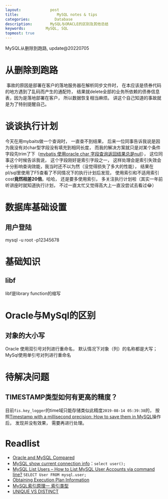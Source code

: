 ```yaml
---
layout:     		post
title:      		   MySQL notes & tips 
categories: 	      Database
description:   		MySQL与ORACLE的区别及其他总结
keywords: 		  MySQL, SQL
topmost: true
---
```


MySQL从删除到跑路, update@20220705

# 从删除到跑路

​		事故的原因是部署在客户的落地服务器在解析同步文件时， 在本应该是债券代码的地方遇到了乱码而产生的通配符， 结果就delete全部的业务所依赖的债券信息表，因为是落地部署在客户， 所以数据恢复相当麻烦。 讲这个自己知道的事故就是为了特别提醒自己。

# 谈谈执行计划

今天在用mybaits做一个查询时， 一直查不到结果， 后来一位同事告诉我说是因为我没有对char型字段没有填充到相同长度， 而我的解决方案就只是对某个条件字段先trim了下（[mybatis 使用oracle char 字段查询返回结果总是null](http://www.voidcn.com/article/p-blqnkdow-qg.html)）， 这位同事这个时候告诉我说， 这个字段刚好是索引字段之一， 这样处理会是索引失效会十分影响查询效能，我当时还不以为然（没觉得损失了多大的性能）， 结果在pl/sql里使用了F5查看了不同情况下的执行计划后发现， 使用索引和不适用索引cost**竟然相差20倍**。哈哈， 还是要多使用索引， 多关注执行计划啦（其实一年前听讲座时就知道执行计划， 不过一直太忙又觉得高大上一直没尝试去看过😂）

# 数据库基础设置

## 用户登陆

 mysql -u root -p12345678



# 基础知识

## libf

libf是library function的缩写

# Oracle与MySql的区别

## 对象的大小写

Oracle 使用双引号对列进行重命名， 默认情况下对象（列）的名称都是大写； MySql使用单引号对列进行重命名

# 待解决问题

## TIMESTAMP类型如何有更高的精度？

目前`fis.key_logger`的time域只能存储类似此精度`2019-08-14 05:39:38`的， 按照[Timestamp with a millisecond precision: How to save them in MySQL](https://stackoverflow.com/questions/26299149/timestamp-with-a-millisecond-precision-how-to-save-them-in-mysql)操作后， 发现并没有效果， 需要再进行处理。

# Readlist

- [Oracle and MySQL Compared](https://docs.oracle.com/cd/E39885_01/doc.40/e18461/oracle_mysql_compared.htm#RPTMS114)
- [MySQL show current connection info](https://stackoverflow.com/questions/3613704/mysql-show-current-connection-info)：`select user();`
- [MySQL List Users – How to List MySQL User Accounts via command line?](https://www.fastwebhost.in/blog/mysql-list-users-how-to-list-mysql-user-accounts-via-command-line/) `SELECT User FROM mysql.user;`
- [Obtaining Execution Plan Information](https://dev.mysql.com/doc/refman/5.5/en/explain.html)
- [MySQL索引原理一 索引类型](https://segmentfault.com/a/1190000039713841)
- [UNIQUE VS DISTINCT](https://stackoverflow.com/questions/336268/difference-between-select-unique-and-select-distinct)

